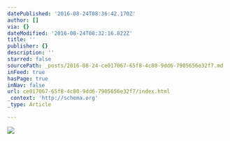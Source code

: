 ```yaml
---
datePublished: '2016-08-24T08:36:42.170Z'
author: []
via: {}
dateModified: '2016-08-24T08:32:16.822Z'
title: ''
publisher: {}
description: ''
starred: false
sourcePath: _posts/2016-08-24-ce017067-65f8-4c80-9dd6-7905656e32f7.md
inFeed: true
hasPage: true
inNav: false
url: ce017067-65f8-4c80-9dd6-7905656e32f7/index.html
_context: 'http://schema.org'
_type: Article

---
```

![](https://the-grid-user-content.s3-us-west-2.amazonaws.com/0e7b9540-660d-44a8-9f74-785f57cdb7d2.jpg)